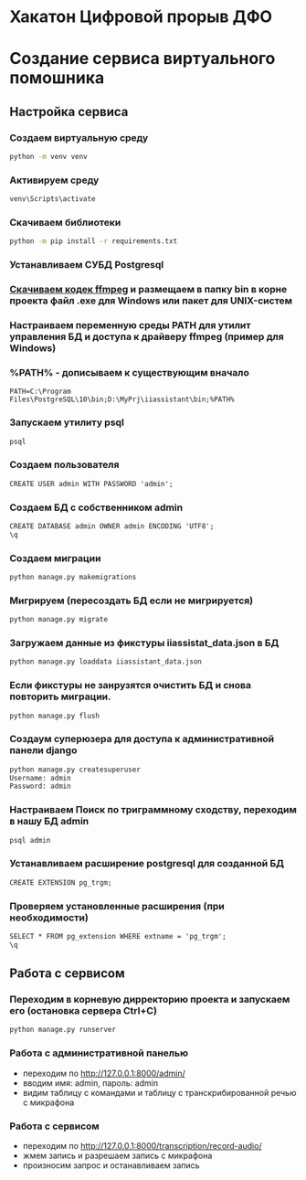 # Хакатон Цифровой прорыв ДФО
# Создание сервиса виртуального помошника
## **Настройка сервиса**
### Создаем виртуальную среду
```cmd
python -m venv venv
```
### Активируем среду
```cmd
venv\Scripts\activate
```
### Скачиваем библиотеки
```cmd
python -m pip install -r requirements.txt
```
### Устанавливаем СУБД Postgresql
### [Скачиваем кодек ffmpeg](https://ffmpeg.org/download.html) и размещаем в папку bin в корне проекта файл .exe для Windows или пакет для UNIX-систем
### Настраиваем переменную среды PATH для утилит управления БД и доступа к драйверу ffmpeg (пример для Windows) 
### %PATH% - дописываем к существующим вначало
```
PATH=C:\Program Files\PostgreSQL\10\bin;D:\MyPrj\iiassistant\bin;%PATH%
```
### Запускаем утилиту psql 
```cmd
psql
```
### Создаем пользователя
```cmd
CREATE USER admin WITH PASSWORD 'admin';
``` 
### Создаем БД с собственником admin
```cmd
CREATE DATABASE admin OWNER admin ENCODING 'UTF8';
\q
```
### Создаем миграции
```cmd
python manage.py makemigrations
```
### Мигрируем (пересоздать БД если не мигрируется)
```cmd
python manage.py migrate
```
### Загружаем данные из фикстуры iiassistat_data.json в БД
```cmd
python manage.py loaddata iiassistant_data.json
```
### Если фикстуры не занрузятся очистить БД и снова повторить миграции.
```cmd
python manage.py flush
```
### Создаум суперюзера для доступа к административной панели django
```cmd
python manage.py createsuperuser
Username: admin
Password: admin
```
### Настраиваем Поиск по триграммному сходству, переходим в  нашу БД admin
```cmd
psql admin
```
### Устанавливаем расширение postgresql для созданной БД
```cmd
CREATE EXTENSION pg_trgm;
```
### Проверяем установленные расширения (при необходимости)
```cmd
SELECT * FROM pg_extension WHERE extname = 'pg_trgm';
\q
```
## **Работа с сервисом**
### Переходим в корневую дирректорию проекта и запускаем его (остановка сервера Ctrl+C)
```cmd
python manage.py runserver
```
### Работа с административной панелью 
- переходим по http://127.0.0.1:8000/admin/
- вводим имя: admin, пароль: admin
- видим таблицу с командами и таблицу с транскрибированной речью с микрафона
### Работа с сервисом
- переходим по http://127.0.0.1:8000/transcription/record-audio/
- жмем запись и разрешаем запись с микрафона 
- произносим запрос и останавливаем запись



